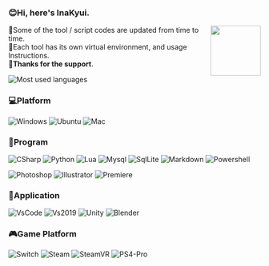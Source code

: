 ### :blush:Hi, here's InaKyui.
<img height=100 align="right" src="https://count.getloli.com/get/@:InaKyui?theme=gelbooru">

:baby_chick:Some of the tool / script codes are updated from time to time.  
:eyes:Each tool has its own virtual environment, and usage Instructions.  
:sparkling_heart:**Thanks for the support**.

![Most used languages](https://github-readme-stats.vercel.app/api/top-langs/?username=InaKyui&layout=compact&hide_border=true&theme=tokyonight&langs_count=10)

### :computer:Platform
![Windows](https://img.shields.io/badge/Windows-E3AB24?style=for-the-badge&logo=windows&logoColor=white)
![Ubuntu](https://img.shields.io/badge/Ubuntu-725E50?style=for-the-badge&logo=ubuntu&logoColor=white)
![Mac](https://img.shields.io/badge/Mac%20os-142A50?style=for-the-badge&logo=apple&logoColor=white)


### :memo:Program
![CSharp](https://img.shields.io/badge/C%23-EA965C?style=for-the-badge&logo=c-sharp&logoColor=white)
![Python](https://img.shields.io/badge/Python-C88468?style=for-the-badge&logo=python&logoColor=white)
![Lua](https://img.shields.io/badge/Lua-A77470?style=for-the-badge&logo=lua&logoColor=white)
![Mysql](https://img.shields.io/badge/MySQL-886677?style=for-the-badge&logo=mysql&logoColor=white)
![SqlLite](https://img.shields.io/badge/SQLite-6A5A7D?style=for-the-badge&logo=sqlite&logoColor=white)
![Markdown](https://img.shields.io/badge/Markdown-494E81?style=for-the-badge&logo=markdown&logoColor=white)
![Powershell](https://img.shields.io/badge/Powershell-1D4485?style=for-the-badge&logo=powershell&logoColor=white)
<!-- [Flask]https://img.shields.io/badge/Flask-000000?style=for-the-badge&logo=flask&logoColor=white -->

![Photoshop](https://img.shields.io/badge/Photoshop-38C6F3?style=for-the-badge&logo=adobephotoshop&logoColor=white)
![Illustrator](https://img.shields.io/badge/Illustrator-8AA0D1?style=for-the-badge&logo=adobeillustrator&logoColor=white)
![Premiere](https://img.shields.io/badge/Premiere-B275B2?style=for-the-badge&logo=adobepremierepro&logoColor=white)


### :floppy_disk:Application
![VsCode](https://img.shields.io/badge/VsCode-428F5D?style=for-the-badge&logo=visualstudiocode&logoColor=white)
![Vs2019](https://img.shields.io/badge/Vs-3A6B4F?style=for-the-badge&logo=visualstudio&logoColor=white)
![Unity](https://img.shields.io/badge/Unity-2E4A3E?style=for-the-badge&logo=unity&logoColor=white)
![Blender](https://img.shields.io/badge/Blender-202C2C?style=for-the-badge&logo=blender&logoColor=white)


### :video_game:Game Platform
![Switch](https://img.shields.io/badge/Switch-C88F76?style=for-the-badge&logo=nintendoswitch&logoColor=white)
![Steam](https://img.shields.io/badge/Steam-946D82?style=for-the-badge&logo=steam&logoColor=white)
![SteamVR](https://img.shields.io/badge/SteamVR-63518A?style=for-the-badge&logo=steam&logoColor=white)
![PS4-Pro](https://img.shields.io/badge/PS4-29388F?style=for-the-badge&logo=playstation&logoColor=white)
